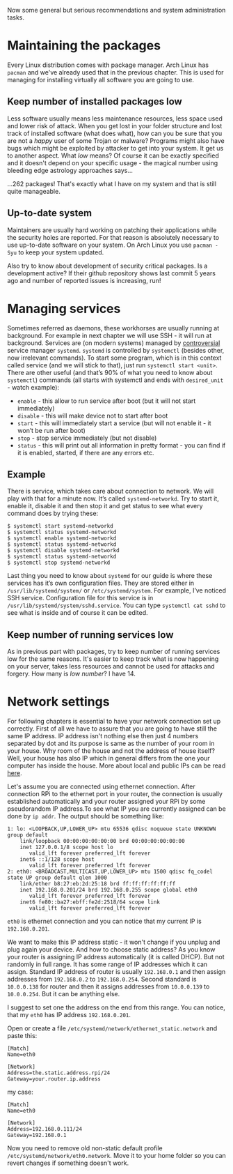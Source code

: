Now some general but serious recommendations and system administration tasks. 

# Maintaining the packages
Every Linux distribution comes with package manager. Arch Linux has `pacman` and we've already
used that in the previous chapter. This is used for managing for installing virtually all 
software you are going to use.  

## Keep number of installed packages low
Less software usually means less maintenance resources, less space used and lower risk of attack. 
When you get lost in your folder structure and lost track of installed software (what does what), how can you
be sure that you are not a *happy* user of some Trojan or malware? Programs might also have bugs which might
be exploited by attacker to get into your system. It get us to another aspect. What *low* means? Of course
it can be exactly specified and it doesn't depend on your specific usage - the magical number
using bleeding edge astrology approaches says...

...262 packages! That's exactly what I have on my system and that is still quite manageable.

## Up-to-date system 
Maintainers are usually hard working on patching their applications while the security
holes are reported. For that reason is absolutely necessary to use up-to-date software on your system.
On Arch Linux you use `pacman -Syu` to keep your system updated. 

Also try to know about development of security critical packages. Is a development active? If their 
github repository shows last commit 5 years ago and number of reported issues is increasing, run!

# Managing services 
Sometimes referred as daemons, these workhorses are usually running at background. For example in next chapter we will use SSH - it will run at background. Services are (on modern systems) managed by [controversial]() service manager  `systemd`.  `systemd` is controlled by `systemctl` (besides other, now irrelevant commands). To start some program, which is in this context called service (and we will stick to that), just run `systemctl start <unit>`. There are other useful (and that’s 90% of what you need to know about `systemctl`) commands (all starts with systemctl and ends with `desired_unit` - watch example):

* `enable` - this allow to run service after boot (but it will not start immediately)
* `disable` - this will make device not to start after boot
* `start` - this will immediately start a service (but will not enable it - it won’t be run after boot)
* `stop` - stop service immediately (but not disable)
* `status` - this will print out all information in pretty format - you can find if it is enabled, started, if there are any errors etc.

## Example
There is service, which takes care about connection to network. We will play with that for a minute now. It’s called `systemd-networkd`. Try to start it, enable it, disable it and then stop it and get status to see what every command does by trying these:

```
$ systemctl start systemd-networkd
$ systemctl status systemd-networkd
$ systemctl enable systemd-networkd
$ systemctl status systemd-networkd
$ systemctl disable systemd-networkd
$ systemctl status systemd-networkd
$ systemctl stop systemd-networkd
```

Last thing you need to know about `systemd` for our guide is where these services has it’s own configuration files. They are stored either in `/usr/lib/systemd/system/` or `/etc/systemd/system`. For example, I’ve noticed SSH service. Configuration file for this service is in `/usr/lib/systemd/system/sshd.service`. You can type `systemctl cat sshd` to see what is inside and of course it can be edited.

## Keep number of running services low
As in previous part with packages, try to keep number of running services low for the same reasons. It's easier to keep track what is 
now happening on your server, takes less resources and cannot be used for attacks and forgery. How many is *low number*? I have 14.

# Network settings
For following chapters is essential to have your network connection set up correctly. First of all we have to assure that you are going to have
still the same IP address. IP address isn't nothing else then just 4 numbers separated by dot and its purpose is same as the number of your room in your
house. Why room of the house and not the address of house itself? Well, your house has also IP which in general differs from the one your computer has inside the house. 
More about local and public IPs can be read [here](). 

Let's assume you are connected using ethernet connection. After connection RPi to the ethernet port in your router, the connection is usually established automatically and your router assigned your RPi by some pseudorandom IP address.To see what IP you are currently assigned can be done by `ip addr`. The output should be something like:
```
1: lo: <LOOPBACK,UP,LOWER_UP> mtu 65536 qdisc noqueue state UNKNOWN group default 
    link/loopback 00:00:00:00:00:00 brd 00:00:00:00:00:00
    inet 127.0.0.1/8 scope host lo
       valid_lft forever preferred_lft forever
    inet6 ::1/128 scope host 
       valid_lft forever preferred_lft forever
2: eth0: <BROADCAST,MULTICAST,UP,LOWER_UP> mtu 1500 qdisc fq_codel state UP group default qlen 1000
    link/ether b8:27:eb:2d:25:18 brd ff:ff:ff:ff:ff:ff
    inet 192.168.0.201/24 brd 192.168.0.255 scope global eth0
       valid_lft forever preferred_lft forever
    inet6 fe80::ba27:ebff:fe2d:2518/64 scope link 
       valid_lft forever preferred_lft forever
```

`eth0` is ethernet connection and you can notice that my current IP is `192.168.0.201`.

We want to make this IP address static - it won't change if you unplug and plug again your device.  And how to choose static address? As you know your router is assigning IP address automatically (it is called DHCP). But not randomly in full range. It has some range of IP addresses which it can assign. Standard IP address of router is usually `192.168.0.1` and then assign addresses from `192.168.0.2` to `192.168.0.254`. Second standard is `10.0.0.138` for router and then it assigns addresses from `10.0.0.139` to `10.0.0.254`. But it can be anything else.

I suggest to set one the address on the end from this range. You can notice, that my `eth0` has IP address `192.168.0.201`.

Open or create a file `/etc/systemd/network/ethernet_static.network` and paste this:

```
[Match]
Name=eth0

[Network]
Address=the.static.address.rpi/24
Gateway=your.router.ip.address
```

my case:

```
[Match]
Name=eth0

[Network]
Address=192.168.0.111/24
Gateway=192.168.0.1
```

Now you need to remove old non-static default profile `/etc/systemd/network/eth0.network`. Move it to your home folder so you can revert changes if something doesn't work.

